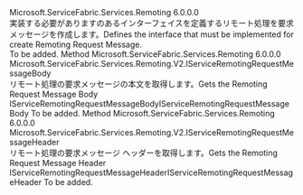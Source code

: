 <Type Name="IServiceRemotingRequestMessage" FullName="Microsoft.ServiceFabric.Services.Remoting.V2.IServiceRemotingRequestMessage">
  <TypeSignature Language="C#" Value="public interface IServiceRemotingRequestMessage" />
  <TypeSignature Language="ILAsm" Value=".class public interface auto ansi abstract IServiceRemotingRequestMessage" />
  <TypeSignature Language="DocId" Value="T:Microsoft.ServiceFabric.Services.Remoting.V2.IServiceRemotingRequestMessage" />
  <TypeSignature Language="VB.NET" Value="Public Interface IServiceRemotingRequestMessage" />
  <TypeSignature Language="F#" Value="type IServiceRemotingRequestMessage = interface" />
  <AssemblyInfo>
    <AssemblyName>Microsoft.ServiceFabric.Services.Remoting</AssemblyName>
    <AssemblyVersion>6.0.0.0</AssemblyVersion>
  </AssemblyInfo>
  <Interfaces />
  <Docs>
    <summary>
            <span data-ttu-id="0025f-101">実装する必要がありますのあるインターフェイスを定義するリモート処理を要求メッセージを作成します。</span><span class="sxs-lookup"><span data-stu-id="0025f-101">Defines the interface that must be implemented for create Remoting Request Message.</span></span>
            </summary>
    <remarks>To be added.</remarks>
  </Docs>
  <Members>
    <Member MemberName="GetBody">
      <MemberSignature Language="C#" Value="public Microsoft.ServiceFabric.Services.Remoting.V2.IServiceRemotingRequestMessageBody GetBody ();" />
      <MemberSignature Language="ILAsm" Value=".method public hidebysig newslot virtual instance class Microsoft.ServiceFabric.Services.Remoting.V2.IServiceRemotingRequestMessageBody GetBody() cil managed" />
      <MemberSignature Language="DocId" Value="M:Microsoft.ServiceFabric.Services.Remoting.V2.IServiceRemotingRequestMessage.GetBody" />
      <MemberSignature Language="VB.NET" Value="Public Function GetBody () As IServiceRemotingRequestMessageBody" />
      <MemberSignature Language="F#" Value="abstract member GetBody : unit -&gt; Microsoft.ServiceFabric.Services.Remoting.V2.IServiceRemotingRequestMessageBody" Usage="iServiceRemotingRequestMessage.GetBody " />
      <MemberType>Method</MemberType>
      <AssemblyInfo>
        <AssemblyName>Microsoft.ServiceFabric.Services.Remoting</AssemblyName>
        <AssemblyVersion>6.0.0.0</AssemblyVersion>
      </AssemblyInfo>
      <ReturnValue>
        <ReturnType>Microsoft.ServiceFabric.Services.Remoting.V2.IServiceRemotingRequestMessageBody</ReturnType>
      </ReturnValue>
      <Parameters />
      <Docs>
        <summary>
            <span data-ttu-id="0025f-102">リモート処理の要求メッセージの本文を取得します。</span><span class="sxs-lookup"><span data-stu-id="0025f-102">Gets the Remoting Request Message Body</span></span> </summary>
        <returns><span data-ttu-id="0025f-103">IServiceRemotingRequestMessageBody</span><span class="sxs-lookup"><span data-stu-id="0025f-103">IServiceRemotingRequestMessageBody</span></span></returns>
        <remarks>To be added.</remarks>
      </Docs>
    </Member>
    <Member MemberName="GetHeader">
      <MemberSignature Language="C#" Value="public Microsoft.ServiceFabric.Services.Remoting.V2.IServiceRemotingRequestMessageHeader GetHeader ();" />
      <MemberSignature Language="ILAsm" Value=".method public hidebysig newslot virtual instance class Microsoft.ServiceFabric.Services.Remoting.V2.IServiceRemotingRequestMessageHeader GetHeader() cil managed" />
      <MemberSignature Language="DocId" Value="M:Microsoft.ServiceFabric.Services.Remoting.V2.IServiceRemotingRequestMessage.GetHeader" />
      <MemberSignature Language="VB.NET" Value="Public Function GetHeader () As IServiceRemotingRequestMessageHeader" />
      <MemberSignature Language="F#" Value="abstract member GetHeader : unit -&gt; Microsoft.ServiceFabric.Services.Remoting.V2.IServiceRemotingRequestMessageHeader" Usage="iServiceRemotingRequestMessage.GetHeader " />
      <MemberType>Method</MemberType>
      <AssemblyInfo>
        <AssemblyName>Microsoft.ServiceFabric.Services.Remoting</AssemblyName>
        <AssemblyVersion>6.0.0.0</AssemblyVersion>
      </AssemblyInfo>
      <ReturnValue>
        <ReturnType>Microsoft.ServiceFabric.Services.Remoting.V2.IServiceRemotingRequestMessageHeader</ReturnType>
      </ReturnValue>
      <Parameters />
      <Docs>
        <summary>
            <span data-ttu-id="0025f-104">リモート処理の要求メッセージ ヘッダーを取得します。</span><span class="sxs-lookup"><span data-stu-id="0025f-104">Gets the Remoting Request Message Header</span></span>
            </summary>
        <returns><span data-ttu-id="0025f-105">IServiceRemotingRequestMessageHeader</span><span class="sxs-lookup"><span data-stu-id="0025f-105">IServiceRemotingRequestMessageHeader</span></span></returns>
        <remarks>To be added.</remarks>
      </Docs>
    </Member>
  </Members>
</Type>